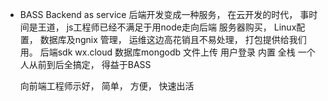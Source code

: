 - BASS
  Backend as service
  后端开发变成一种服务， 在云开发的时代， 事时间是王道， js工程师已经不满足于用node走向后端
  服务器购买， Linux配置， 数据库及ngnix 管理， 运维这边高花销且不易处理， 打包提供给我们用。
  后端sdk wx.cloud 数据库mongodb 文件上传 用户登录 内置 全栈 一个人从前到后全搞定， 得益于BASS

  向前端工程师示好， 简单， 方便， 快速出活